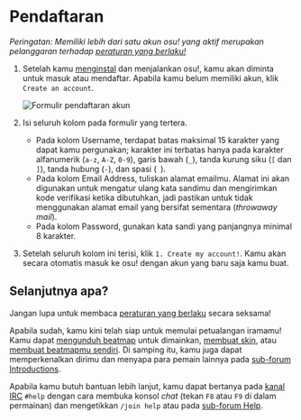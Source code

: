 # Pendaftaran

*Peringatan: Memiliki lebih dari satu akun osu! yang aktif merupakan pelanggaran terhadap [peraturan yang berlaku!](/wiki/Rules)*

1. Setelah kamu [menginstal](/wiki/Client/Installation) dan menjalankan osu!, kamu akan diminta untuk masuk atau mendaftar. Apabila kamu belum memiliki akun, klik `Create an account`.

   ![Formulir pendaftaran akun](img/ingame-registration.jpg "Formulir pendaftaran akun")

2. Isi seluruh kolom pada formulir yang tertera.

   - Pada kolom Username, terdapat batas maksimal 15 karakter yang dapat kamu pergunakan; karakter ini terbatas hanya pada karakter alfanumerik (`a-z`, `A-Z`, `0-9`), garis bawah (`_`), tanda kurung siku (`[` dan `]`), tanda hubung (`-`), dan spasi (` `).
   - Pada kolom Email Address, tuliskan alamat emailmu. Alamat ini akan digunakan untuk mengatur ulang kata sandimu dan mengirimkan kode verifikasi ketika dibutuhkan, jadi pastikan untuk tidak menggunakan alamat email yang bersifat sementara (*throwaway mail*).
   - Pada kolom Password, gunakan kata sandi yang panjangnya minimal 8 karakter.

3. Setelah seluruh kolom ini terisi, klik `1. Create my account!`. Kamu akan secara otomatis masuk ke osu! dengan akun yang baru saja kamu buat.

## Selanjutnya apa?

Jangan lupa untuk membaca [peraturan yang berlaku](/wiki/Rules) secara seksama!

Apabila sudah, kamu kini telah siap untuk memulai petualangan iramamu! Kamu dapat [mengunduh beatmap](/wiki/Client/Installation#menambahkan-beatmap) untuk dimainkan, [membuat skin](/wiki/Skinning), atau [membuat beatmapmu sendiri](/wiki/Beatmapping). Di samping itu, kamu juga dapat memperkenalkan dirimu dan menyapa para pemain lainnya pada [sub-forum Introductions](https://osu.ppy.sh/community/forums/8).

Apabila kamu butuh bantuan lebih lanjut, kamu dapat bertanya pada [kanal IRC](/wiki/Community/Internet_Relay_Chat) `#help` dengan cara membuka konsol *chat* (tekan `F8` atau `F9` di dalam permainan) dan mengetikkan `/join help` atau pada [sub-forum Help](https://osu.ppy.sh/community/forums/5).
